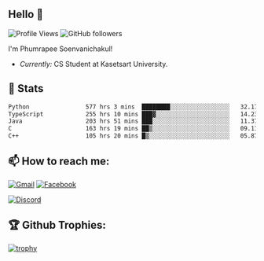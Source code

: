 
<h2>Hello 👋</h2> 

![Profile Views](https://komarev.com/ghpvc/?username=Homiez09&label=Profile%20views&color=0e75b6&style=flat)
![GitHub followers](https://img.shields.io/github/followers/HomieZ09.svg?style=social&label=Follow)


I'm Phumrapee Soenvanichakul!

- <i>Currently:</i> CS Student at Kasetsart University.

<h2>👀 Stats</h2>

<!--START_SECTION:waka-->

```txt
Python                577 hrs 3 mins  ████████░░░░░░░░░░░░░░░░░   32.17 %
TypeScript            255 hrs 10 mins ███▓░░░░░░░░░░░░░░░░░░░░░   14.23 %
Java                  203 hrs 51 mins ███░░░░░░░░░░░░░░░░░░░░░░   11.37 %
C                     163 hrs 19 mins ██▒░░░░░░░░░░░░░░░░░░░░░░   09.11 %
C++                   105 hrs 20 mins █▒░░░░░░░░░░░░░░░░░░░░░░░   05.87 %
```

<!--END_SECTION:waka-->

<h2>📫 How to reach me:</h2>

<a href="mailto:phumrapeesoen1@gmail.com">![Gmail](https://img.shields.io/badge/Gmail-D14836?style=for-the-badge&logo=gmail&logoColor=white)</a> 
<a href="https://web.facebook.com/phumrapee.soenvanichakul.3/">![Facebook](https://img.shields.io/badge/Facebook-4267B2?style=for-the-badge&logo=facebook&logoColor=white)</a>

<a href="https://discord.gg/EWnAEUtFVm">![Discord](https://discord.c99.nl/widget/theme-1/297740667784921089.png)</a> 

<h2>🏆 Github Trophies:</h2>

[![trophy](https://github-profile-trophy.vercel.app/?username=Homiez09&theme=discord&row=1)](https://github.com/ryo-ma/github-profile-trophy)
